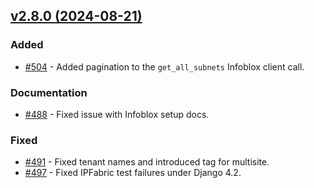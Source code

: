 
## [v2.8.0 (2024-08-21)](https://github.com/nautobot/nautobot-app-ssot/releases/tag/v2.8.0)

### Added

- [#504](https://github.com/nautobot/nautobot-app-ssot/issues/504) - Added pagination to the `get_all_subnets` Infoblox client call.

### Documentation

- [#488](https://github.com/nautobot/nautobot-app-ssot/issues/488) - Fixed issue with Infoblox setup docs.

### Fixed

- [#491](https://github.com/nautobot/nautobot-app-ssot/issues/491) - Fixed tenant names and introduced tag for multisite.
- [#497](https://github.com/nautobot/nautobot-app-ssot/issues/497) - Fixed IPFabric test failures under Django 4.2.
